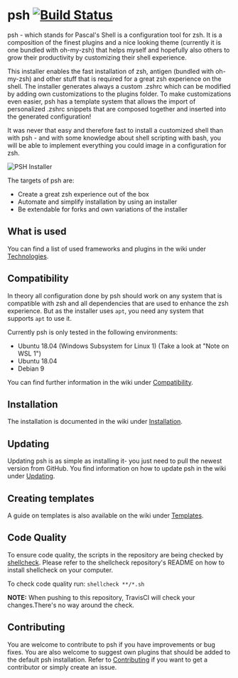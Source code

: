 # psh [![Build Status](https://travis-ci.org/pascal-zarrad/psh.svg?branch=master)](https://travis-ci.org/pascal-zarrad/psh)
psh - which stands for Pascal's Shell is a configuration tool for zsh. It is a composition of the finest plugins and a nice looking theme (currently it is one bundled with oh-my-zsh) that helps myself and hopefully also others to grow their productivity by customizing their shell experience.

This installer enables the fast installation of zsh, antigen (bundled with oh-my-zsh) and other stuff that is required for a great zsh experience on the shell. The installer generates always a custom .zshrc which can be modified by adding own customizations to the plugins folder. To make customizations even easier, psh has a template system that allows the import of personalized .zshrc snippets that are composed together and inserted into the generated configuration!

It was never that easy and therefore fast to install a customized shell than with psh - and with some knowledge about shell scripting with bash, you will be able to implement everything you could image in a configuration for zsh.

![PSH Installer](https://github.com/pascal-zarrad/psh/raw/master/.github/MEDIA/psh.gif)

The targets of psh are:
 * Create a great zsh experience out of the box
 * Automate and simplify installation by using an installer
 * Be extendable for forks and own variations of the installer

## What is used
You can find a list of used frameworks and plugins in the wiki under [Technologies](https://github.com/pascal-zarrad/psh/wiki/Technologies).

## Compatibility
In theory all configuration done by psh should work on any system that is compatible with zsh and all dependencies that are used to enhance the zsh experience.
But as the installer uses ```apt```, you need any system that supports ```apt``` to use it.

Currently psh is only tested in the following environments:
 * Ubuntu 18.04 (Windows Subsystem for Linux 1) (Take a look at "Note on WSL 1")
 * Ubuntu 18.04
 * Debian 9

You can find further information in the wiki under [Compatibility](https://github.com/pascal-zarrad/psh/wiki/Compatibility).

## Installation

The installation is documented in the wiki under [Installation](https://github.com/pascal-zarrad/psh/wiki/Installation).

## Updating
Updating psh is as simple as installing it- you just need to pull the newest version from GitHub.
You find information on how to update psh in the wiki under [Updating](https://github.com/pascal-zarrad/psh/wiki/Updating).

## Creating templates
A guide on templates is also available on the wiki under [Templates](https://github.com/pascal-zarrad/psh/wiki/Templates).

## Code Quality
To ensure code quality, the scripts in the repository are being checked by [shellcheck](https://github.com/koalaman/shellcheck).
Please refer to the shellcheck repository's README on how to install shellcheck on your computer.

To check code quality run: ```shellcheck **/*.sh```

**NOTE:** When pushing to this repository, TravisCI will check your changes.There's no way around the check.

## Contributing

You are welcome to contribute to psh if you have improvements or bug fixes.
You are also welcome to suggest own plugins that should be added to the default
psh installation. Refer to [Contributing](https://github.com/pascal-zarrad/psh/blob/master/CONTRIBUTING.md)
if you want to get a contributor or simply create an issue.
